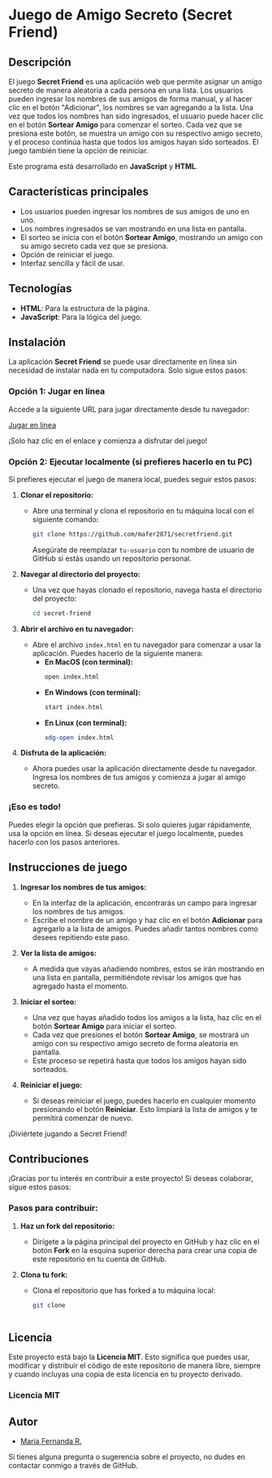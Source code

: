 
# Juego de Amigo Secreto (Secret Friend)

## Descripción

El juego **Secret Friend** es una aplicación web que permite asignar un amigo secreto de manera aleatoria a cada persona en una lista. Los usuarios pueden ingresar los nombres de sus amigos de forma manual, y al hacer clic en el botón "Adicionar", los nombres se van agregando a la lista. Una vez que todos los nombres han sido ingresados, el usuario puede hacer clic en el botón **Sortear Amigo** para comenzar el sorteo. Cada vez que se presiona este botón, se muestra un amigo con su respectivo amigo secreto, y el proceso continúa hasta que todos los amigos hayan sido sorteados. El juego también tiene la opción de reiniciar.

Este programa está desarrollado en **JavaScript** y **HTML**.



## Características principales

- Los usuarios pueden ingresar los nombres de sus amigos de uno en uno.
- Los nombres ingresados se van mostrando en una lista en pantalla.
- El sorteo se inicia con el botón **Sortear Amigo**, mostrando un amigo con su amigo secreto cada vez que se presiona.
- Opción de reiniciar el juego.
- Interfaz sencilla y fácil de usar.
## Tecnologías

- **HTML**: Para la estructura de la página.
- **JavaScript**: Para la lógica del juego.


## Instalación

La aplicación **Secret Friend** se puede usar directamente en línea sin necesidad de instalar nada en tu computadora. Solo sigue estos pasos:

### Opción 1: Jugar en línea

Accede a la siguiente URL para jugar directamente desde tu navegador:

  [Jugar en línea](https://secretfriend-ten.vercel.app/)

  ¡Solo haz clic en el enlace y comienza a disfrutar del juego!

### Opción 2: Ejecutar localmente (si prefieres hacerlo en tu PC)

Si prefieres ejecutar el juego de manera local, puedes seguir estos pasos:

1. **Clonar el repositorio:**
   - Abre una terminal y clona el repositorio en tu máquina local con el siguiente comando:
     ```bash
     git clone https://github.com/mafer2871/secretfriend.git
     ```
     Asegúrate de reemplazar `tu-usuario` con tu nombre de usuario de GitHub si estás usando un repositorio personal.

2. **Navegar al directorio del proyecto:**
   - Una vez que hayas clonado el repositorio, navega hasta el directorio del proyecto:
     ```bash
     cd secret-friend
     ```

3. **Abrir el archivo en tu navegador:**
   - Abre el archivo `index.html` en tu navegador para comenzar a usar la aplicación. Puedes hacerlo de la siguiente manera:
     - **En MacOS (con terminal):**
       ```bash
       open index.html
       ```
     - **En Windows (con terminal):**
       ```bash
       start index.html
       ```
     - **En Linux (con terminal):**
       ```bash
       xdg-open index.html
       ```

4. **Disfruta de la aplicación:**
   - Ahora puedes usar la aplicación directamente desde tu navegador. Ingresa los nombres de tus amigos y comienza a jugar al amigo secreto.

### ¡Eso es todo!

Puedes elegir la opción que prefieras. Si solo quieres jugar rápidamente, usa la opción en línea. Si deseas ejecutar el juego localmente, puedes hacerlo con los pasos anteriores.




    
## Instrucciones de juego

1. **Ingresar los nombres de tus amigos:**
   - En la interfaz de la aplicación, encontrarás un campo para ingresar los nombres de tus amigos. 
   - Escribe el nombre de un amigo y haz clic en el botón **Adicionar** para agregarlo a la lista de amigos. Puedes añadir tantos nombres como desees repitiendo este paso.

2. **Ver la lista de amigos:**
   - A medida que vayas añadiendo nombres, estos se irán mostrando en una lista en pantalla, permitiéndote revisar los amigos que has agregado hasta el momento.

3. **Iniciar el sorteo:**
   - Una vez que hayas añadido todos los amigos a la lista, haz clic en el botón **Sortear Amigo** para iniciar el sorteo.
   - Cada vez que presiones el botón **Sortear Amigo**, se mostrará un amigo con su respectivo amigo secreto de forma aleatoria en pantalla.
   - Este proceso se repetirá hasta que todos los amigos hayan sido sorteados.

4. **Reiniciar el juego:**
   - Si deseas reiniciar el juego, puedes hacerlo en cualquier momento presionando el botón **Reiniciar**. Esto limpiará la lista de amigos y te permitirá comenzar de nuevo.

¡Diviértete jugando a Secret Friend!

## Contribuciones

¡Gracias por tu interés en contribuir a este proyecto! Si deseas colaborar, sigue estos pasos:

### Pasos para contribuir:

1. **Haz un fork del repositorio:**
   - Dirígete a la página principal del proyecto en GitHub y haz clic en el botón **Fork** en la esquina superior derecha para crear una copia de este repositorio en tu cuenta de GitHub.

2. **Clona tu fork:**
   - Clona el repositorio que has forked a tu máquina local:
     ```bash
     git clone 



## Licencia

Este proyecto está bajo la **Licencia MIT**. Esto significa que puedes usar, modificar y distribuir el código de este repositorio de manera libre, siempre y cuando incluyas una copia de esta licencia en tu proyecto derivado.

### Licencia MIT


## Autor

- [Maria Fernanda R.](https://github.com/mafer2871)

Si tienes alguna pregunta o sugerencia sobre el proyecto, no dudes en contactar conmigo a través de GitHub.
